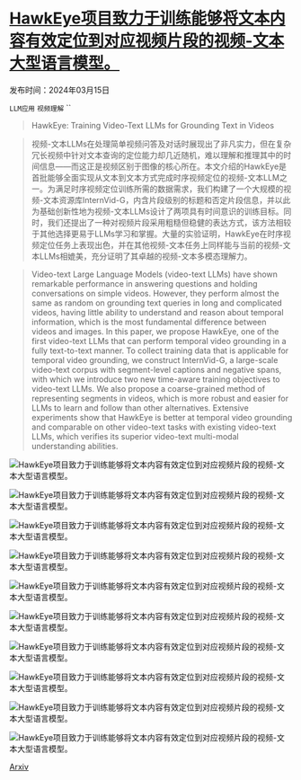 # [HawkEye项目致力于训练能够将文本内容有效定位到对应视频片段的视频-文本大型语言模型。](https://arxiv.org/abs/2403.10228)

发布时间：2024年03月15日

`LLM应用` `视频理解` ``

> HawkEye: Training Video-Text LLMs for Grounding Text in Videos

> 视频-文本LLMs在处理简单视频问答及对话时展现出了非凡实力，但在复杂冗长视频中针对文本查询的定位能力却几近随机，难以理解和推理其中的时间信息——而这正是视频区别于图像的核心所在。本文介绍的HawkEye是首批能够全面实现从文本到文本方式完成时序视频定位的视频-文本LLM之一。为满足时序视频定位训练所需的数据需求，我们构建了一个大规模的视频-文本资源库InternVid-G，内含片段级别的标题和否定片段信息，并以此为基础创新性地为视频-文本LLMs设计了两项具有时间意识的训练目标。同时，我们还提出了一种对视频片段采用粗糙但稳健的表达方式，该方法相较于其他选择更易于LLMs学习和掌握。大量的实验证明，HawkEye在时序视频定位任务上表现出色，并在其他视频-文本任务上同样能与当前的视频-文本LLMs相媲美，充分证明了其卓越的视频-文本多模态理解力。

> Video-text Large Language Models (video-text LLMs) have shown remarkable performance in answering questions and holding conversations on simple videos. However, they perform almost the same as random on grounding text queries in long and complicated videos, having little ability to understand and reason about temporal information, which is the most fundamental difference between videos and images. In this paper, we propose HawkEye, one of the first video-text LLMs that can perform temporal video grounding in a fully text-to-text manner. To collect training data that is applicable for temporal video grounding, we construct InternVid-G, a large-scale video-text corpus with segment-level captions and negative spans, with which we introduce two new time-aware training objectives to video-text LLMs. We also propose a coarse-grained method of representing segments in videos, which is more robust and easier for LLMs to learn and follow than other alternatives. Extensive experiments show that HawkEye is better at temporal video grounding and comparable on other video-text tasks with existing video-text LLMs, which verifies its superior video-text multi-modal understanding abilities.

![HawkEye项目致力于训练能够将文本内容有效定位到对应视频片段的视频-文本大型语言模型。](../../../paper_images/2403.10228/x1.png)

![HawkEye项目致力于训练能够将文本内容有效定位到对应视频片段的视频-文本大型语言模型。](../../../paper_images/2403.10228/x2.png)

![HawkEye项目致力于训练能够将文本内容有效定位到对应视频片段的视频-文本大型语言模型。](../../../paper_images/2403.10228/x3.png)

![HawkEye项目致力于训练能够将文本内容有效定位到对应视频片段的视频-文本大型语言模型。](../../../paper_images/2403.10228/x4.png)

![HawkEye项目致力于训练能够将文本内容有效定位到对应视频片段的视频-文本大型语言模型。](../../../paper_images/2403.10228/x5.png)

![HawkEye项目致力于训练能够将文本内容有效定位到对应视频片段的视频-文本大型语言模型。](../../../paper_images/2403.10228/x7.png)

![HawkEye项目致力于训练能够将文本内容有效定位到对应视频片段的视频-文本大型语言模型。](../../../paper_images/2403.10228/x8.png)

![HawkEye项目致力于训练能够将文本内容有效定位到对应视频片段的视频-文本大型语言模型。](../../../paper_images/2403.10228/x9.png)

![HawkEye项目致力于训练能够将文本内容有效定位到对应视频片段的视频-文本大型语言模型。](../../../paper_images/2403.10228/x10.png)

![HawkEye项目致力于训练能够将文本内容有效定位到对应视频片段的视频-文本大型语言模型。](../../../paper_images/2403.10228/x11.png)

[Arxiv](https://arxiv.org/abs/2403.10228)